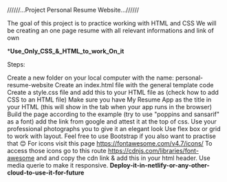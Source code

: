 //////...Project Personal Resume Website...//////

The goal of this project is to practice working with HTML and CSS
We will be creating an one page resume with all relevant informations and link of own

***Use_Only_CSS_&_HTML_to_work_On_it**



Steps:

Create a new folder on your local computer with the name: personal-resume-website
Create an index.html file with the general template code
Create a style.css file and add this to your HTML file as <link> (check how to add CSS to an HTML file)
Make sure you have My Resume App as the title in your HTML (this will show in the tab when your app runs in the browser)
Build the page according to the example (try to use "poppins and sansarif" as a font) add the link from google and attest it at the top of css.
Use your professional photographs you to give it an elegant look
Use flex box or grid to work with layout. 
Feel free to use Bootstrap if you also want to practise that 😊
For icons visit this page <https://fontawesome.com/v4.7/icons/>
To access those icons go to this route  <https://cdnjs.com/libraries/font-awesome> and and copy the cdn link &  add this in your html header.
Use media querie to make it responsive.
**Deploy-it-in-netlify-or-any-other-cloud-to-use-it-for-future**